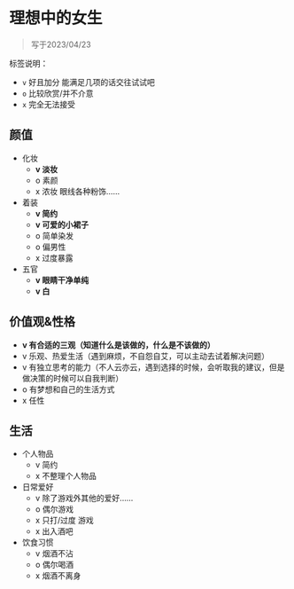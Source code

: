 # 理想中的女生

> 写于2023/04/23

标签说明：
-   `v` 好且加分 能满足几项的话交往试试吧
-   `o` 比较欣赏/并不介意
-   `x` 完全无法接受

## 颜值

* 化妆
	* **v 淡妆**
	* o 素颜
	* x 浓妆 眼线各种粉饰……
* 着装
	* **v 简约**
	* **v 可爱的小裙子**
	* o 简单染发
	* o 偏男性
	* x 过度暴露
* 五官
	* **v 眼睛干净单纯**
	* **v 白**

## 价值观&性格

* **v 有合适的三观（知道什么是该做的，什么是不该做的）**
* v 乐观、热爱生活（遇到麻烦，不自怨自艾，可以主动去试着解决问题）
* v 有独立思考的能力（不人云亦云，遇到选择的时候，会听取我的建议，但是做决策的时候可以自我判断）
* o 有梦想和自己的生活方式
* x 任性

## 生活
* 个人物品
	* v 简约
	* x 不整理个人物品
* 日常爱好
	* v 除了游戏外其他的爱好……
	* o 偶尔游戏
	* x 只打/过度 游戏
	* x 出入酒吧
* 饮食习惯
	* v 烟酒不沾
	* o 偶尔喝酒
	* x 烟酒不离身



